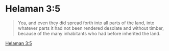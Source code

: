 # Helaman 3:5

> Yea, and even they did spread forth into all parts of the land, into whatever parts it had not been rendered desolate and without timber, because of the many inhabitants who had before inherited the land.

[Helaman 3:5](https://www.churchofjesuschrist.org/study/scriptures/bofm/hel/3?lang=eng&id=p5#p5)


